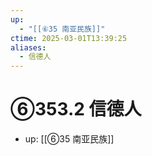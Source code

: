 ```yaml
---
up:
  - "[[⑥35 南亚民族]]"
ctime: 2025-03-01T13:39:25
aliases:
  - 信德人
---
```


# ⑥353.2 信德人

- up: [[⑥35 南亚民族]]
